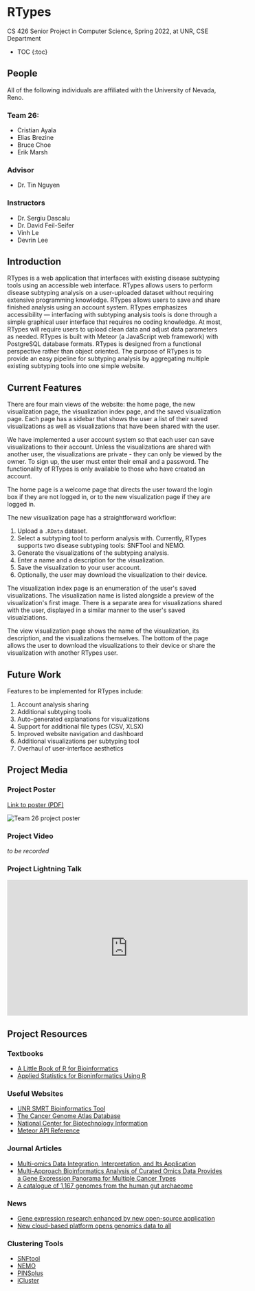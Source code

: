 # RTypes
CS 426 Senior Project in Computer Science, Spring 2022, at UNR, CSE Department

* TOC
{:toc}

## People

All of the following individuals are affiliated with the University of Nevada, Reno.

### Team 26:

* Cristian Ayala
* Elias Brezine
* Bruce Choe
* Erik Marsh

### Advisor

* Dr. Tin Nguyen

### Instructors

* Dr. Sergiu Dascalu
* Dr. David Feil-Seifer
* Vinh Le
* Devrin Lee

## Introduction

RTypes is a web application that interfaces with existing disease subtyping tools using an accessible web interface. RTypes allows users to perform disease subtyping analysis on a user-uploaded dataset without requiring extensive programming knowledge. RTypes allows users to save and share finished analysis using an account system. RTypes emphasizes accessibility — interfacing with subtyping analysis tools is done through a simple graphical user interface that requires no coding knowledge. At most, RTypes will require users to upload clean data and adjust data parameters as needed. RTypes is built with Meteor (a JavaScript web framework) with PostgreSQL database formats. RTypes is designed from a functional perspective rather than object oriented. The purpose of RTypes is to provide an easy pipeline for subtyping analysis by aggregating multiple existing subtyping tools into one simple website. 

## Current Features

There are four main views of the website:
the home page, the new visualization page, the visualization index page, and the saved visualization page.
Each page has a sidebar that shows the user a list of their saved visualizations as well as visualizations that have been shared with the user.

We have implemented a user account system so that each user can save visualizations to their account.
Unless the visualizations are shared with another user, the visualizations are private -
they can only be viewed by the owner.
To sign up, the user must enter their email and a password.
The functionality of RTypes is only available to those who have created an account.

The home page is a welcome page that directs the user toward the login box if they are not logged in,
or to the new visualization page if they are logged in.

The new visualization page has a straightforward workflow:
1. Upload a `.RData` dataset.
2. Select a subtyping tool to perform analysis with. Currently, RTypes supports two disease subtyping tools: SNFTool and NEMO.
3. Generate the visualizations of the subtyping analysis.
4. Enter a name and a description for the visualization.
5. Save the visualization to your user account.
6. Optionally, the user may download the visualization to their device.

The visualization index page is an enumeration of the user's saved visualizations.
The visualization name is listed alongside a preview of the visualization's first image.
There is a separate area for visualizations shared with the user, displayed in a similar manner to the user's saved visualziations.

The view visualization page shows the name of the visualization, its description, and the visualizations themselves.
The bottom of the page allows the user to download the visualizations to their device or share the visualization with another RTypes user.

## Future Work
Features to be implemented for RTypes include:
1. Account analysis sharing
2. Additional subtyping tools
3. Auto-generated explanations for visualizations
4. Support for additional file types (CSV, XLSX)
5. Improved website navigation and dashboard
6. Additional visualizations per subtyping tool 
7. Overhaul of user-interface aesthetics


## Project Media

### Project Poster

[Link to poster (PDF)](/poster.pdf)

![Team 26 project poster](/poster.png)

### Project Video

*to be recorded*

### Project Lightning Talk

<iframe width="560" height="315" src="https://www.youtube.com/embed/lPmMif7g8Sk" title="YouTube video player" frameborder="0" allow="accelerometer; clipboard-write; encrypted-media; gyroscope; picture-in-picture" allowfullscreen></iframe>

## Project Resources

### Textbooks
* [A Little Book of R for Bioinformatics](https://a-little-book-of-r-for-bioinformatics.readthedocs.io/en/latest/#)
* [Applied Statistics for Bioninformatics Using R](https://cran.r-project.org/doc/contrib/Krijnen-IntroBioInfStatistics.pdf)

### Useful Websites
* [UNR SMRT Bioinformatics Tool](https://bioinformatics.cse.unr.edu/software/SMRT/)
* [The Cancer Genome Atlas Database](https://www.cancer.gov/about-nci/organization/ccg/research/structural-genomics/tcga)
* [National Center for Biotechnology Information](https://www.ncbi.nlm.nih.gov/)
* [Meteor API Reference](https://docs.meteor.com/)

### Journal Articles
* [Multi-omics Data Integration, Interpretation, and Its Application](https://journals.sagepub.com/doi/full/10.1177/1177932219899051)
* [Multi-Approach Bioinformatics Analysis of Curated Omics Data Provides a Gene Expression Panorama for Multiple Cancer Types](https://www.frontiersin.org/articles/10.3389/fgene.2020.586602/full)
* [A catalogue of 1,167 genomes from the human gut archaeome](https://www.nature.com/articles/s41564-021-01020-9)

### News
* [Gene expression research enhanced by new open-source application](https://factor.niehs.nih.gov/2022/1/science-highlights/gene-expression-research/index.htm)
* [New cloud-based platform opens genomics data to all](https://www.sciencedaily.com/releases/2022/01/220112145118.htm)

### Clustering Tools
* [SNFtool](https://cran.r-project.org/web/packages/SNFtool/index.html)
* [NEMO](https://github.com/Shamir-Lab/NEMO)
* [PINSplus](https://cran.r-project.org/web/packages/PINSPlus/index.html)
* [iCluster](https://cran.r-project.org/web/packages/iCluster/)
